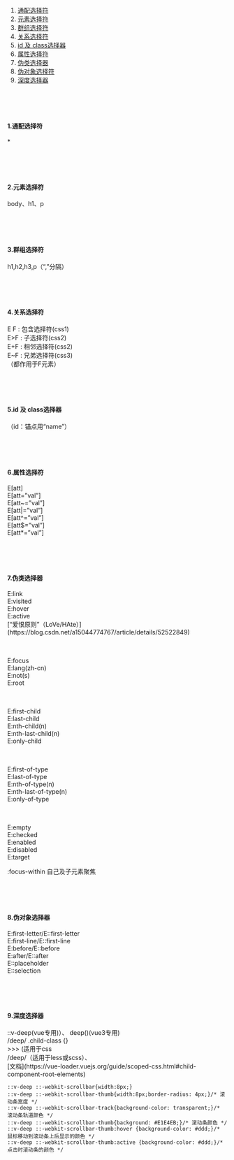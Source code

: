 ﻿1. <a href="#h1">通配选择符</a>
2. <a href="#h2">元素选择符</a>
3. <a href="#h3">群组选择符</a>
4. <a href="#h4">关系选择符</a>
5. <a href="#h5">id 及 class选择器</a>
6. <a href="#h6">属性选择符</a>
7. <a href="#h7">伪类选择器</a>
8. <a href="#h8">伪对象选择符</a>
9. <a href="#h9">深度选择器</a>

<br/><br/><br/>

<h4 id="h1"> 1.通配选择符 </h4>
*


<br/><br/><br/>

<h4 id="h2"> 2.元素选择符 </h4>
body、h1、p



<br/><br/><br/>

<h4 id="h3"> 3.群组选择符 </h4>
h1,h2,h3,p（“,”分隔）



<br/><br/><br/>

<h4 id="h4"> 4.关系选择符 </h4>
E F : 包含选择符(css1)<br/>
E>F : 子选择符(css2)<br/>
E+F : 相邻选择符(css2)<br/>
E~F : 兄弟选择符(css3)<br/>
（都作用于F元素）



<br/><br/><br/>

<h4 id="h5"> 5.id 及 class选择器 </h4>
（id：锚点用“name”）


<br/><br/><br/>

<h4 id="h6"> 6.属性选择符 </h4>
E[att]<br/>
E[att=”val”]<br/>
E[att~=”val”]<br/>
E[att|=”val”]<br/>
E[att^=”val”]<br/>
E[att$=”val”]<br/>
E[att*=”val”]



<br/><br/><br/>

<h4 id="h7"> 7.伪类选择器 </h4>
E:link<br/>
E:visited<br/>
E:hover<br/>
E:active<br/>
  [“爱恨原则”（LoVe/HAte）](https://blog.csdn.net/a15044774767/article/details/52522849)

<br/><br/>
E:focus<br/>
E:lang(zh-cn)<br/>
E:not(s)<br/>
E:root

<br/><br/>
E:first-child<br/>
E:last-child<br/>
E:nth-child(n)<br/>
E:nth-last-child(n)<br/>
E:only-child<br/>

<br/><br/>
E:first-of-type<br/>
E:last-of-type<br/>
E:nth-of-type(n)<br/>
E:nth-last-of-type(n)<br/>
E:only-of-type<br/>

<br/><br/>
E:empty<br/>
E:checked<br/>
E:enabled<br/>
E:disabled<br/>
E:target<br/>




:focus-within  自己及子元素聚焦

<br/><br/><br/>

<h4 id="h8"> 8.伪对象选择器 </h4>
E:first-letter/E::first-letter<br/>
E:first-line/E::first-line<br/>
E:before/E::before<br/>
E:after/E::after<br/>
E::placeholder<br/>
E::selection<br/>


<br/><br/><br/>

<h4 id="h9"> 9.深度选择器 </h4>
::v-deep(vue专用)）、 deep()(vue3专用) <br/>  
/deep/ .child-class {}<br/>
>>> (适用于css<br/>
/deep/（适用于less或scss）、<br/>
[文档](https://vue-loader.vuejs.org/guide/scoped-css.html#child-component-root-elements)

```
::v-deep ::-webkit-scrollbar{width:8px;}
::v-deep ::-webkit-scrollbar-thumb{width:8px;border-radius: 4px;}/* 滚动条宽度 */
::v-deep ::-webkit-scrollbar-track{background-color: transparent;}/* 滚动条轨道颜色 */
::v-deep ::-webkit-scrollbar-thumb{background: #E1E4EB;}/* 滚动条颜色 */
::v-deep ::-webkit-scrollbar-thumb:hover {background-color: #ddd;}/* 鼠标移动到滚动条上后显示的颜色 */
::v-deep ::-webkit-scrollbar-thumb:active {background-color: #ddd;}/* 点击时滚动条的颜色 */
```

